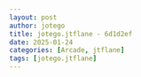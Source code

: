 ```yaml
---
layout: post
author: jotego
title: jotego.jtflane - 6d1d2ef
date: 2025-01-24
categories: [Arcade, jtflane]
tags: [jotego.jtflane]
---
```


